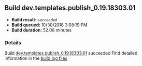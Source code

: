 ## Build dev.templates.publish_0.19.18303.01
- **Build result:** `succeeded`
- **Build queued:** 10/30/2018 3:08:19 PM
- **Build duration:** 52.08 minutes
### Details
Build [dev.templates.publish_0.19.18303.01](https://winappstudio.visualstudio.com/web/build.aspx?pcguid=a4ef43be-68ce-4195-a619-079b4d9834c2&builduri=vstfs%3a%2f%2f%2fBuild%2fBuild%2f26495) succeeded
Find detailed information in the [build log files](https://uwpctdiags.blob.core.windows.net/buildlogs/dev.templates.publish_0.19.18303.01_logs.zip)

